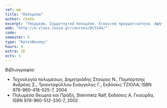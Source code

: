```yaml
---
ref: mm
title: "Πολυμέσα"
author: choko
excerpt: "Υπερμέσα. Συμμετοχικά πολυμέσα. Εικονική πραγματικότητα. Αφήγηση. Διάδραση. Μορφές αναπαράστασης πληροφορίας σε συστήματα πολυμέσων. Η αρχιτεκτονική συστημάτων υπερμέσων. Ψυχαγωγικές και Εκπαιδευτικές Εφαρμογές. Γεωγραφικά Συστήματα Πληροφόρησης. Προγραμματισμός και ανάπτυξη πολυμεσικών εφαρμογών."
web: "http://e-class.ionio.gr/courses/DCS144/"
code: 
semester: 5
type: "Κατεύθυνσης"
hours: 4
extra: 2Ε
ects: 5
---
```



Βιβλιογραφία: 
  - Τεχνολογία πολυμέσων, Δημητριάδης Σταύρος Ν., Πομπόρτσης Ανδρέας Σ., Τριανταφύλλου Ευάγγελος Γ., Εκδόσεις ΤΖΙΟΛΑ, ISBN 978-960-418-025-7, 2004
  - Πολυμέσα Θεωρία και Πράξη, Steinmetz Ralf, Εκδόσεις Α. Γκιούρδα, ISBN 978-960-512-330-7, 2002


